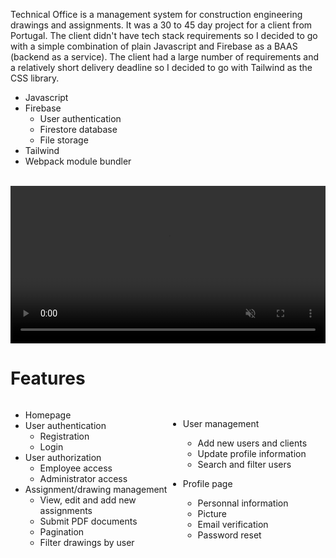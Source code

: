 Technical Office is a management system for construction engineering drawings and assignments. It was a 30 to 45 day project for a client from Portugal. The client didn't have tech stack requirements so I decided to go with a simple combination of plain Javascript and Firebase as a BAAS (backend as a service). The client had a large number of requirements and a relatively short delivery deadline so I decided to go with Tailwind as the CSS library.

- Javascript
- Firebase
  - User authentication
  - Firestore database
  - File storage
- Tailwind
- Webpack module bundler

<br />

<video width="100%" style="max-height: 600px;" autoplay muted loop>
    <source src="https://i.imgur.com/czxXvqV.mp4" type="video/mp4">
</video>

# Features

<div style="display: grid; grid-template-columns: 50% 50%;">

<div>

- Homepage
- User authentication
  - Registration
  - Login
- User authorization
  - Employee access
  - Administrator access
- Assignment/drawing management
  - View, edit and add new assignments
  - Submit PDF documents
  - Pagination
  - Filter drawings by user

</div>

- User management

  - Add new users and clients
  - Update profile information
  - Search and filter users

- Profile page
  - Personnal information
  - Picture
  - Email verification
  - Password reset

</div>

</div>
